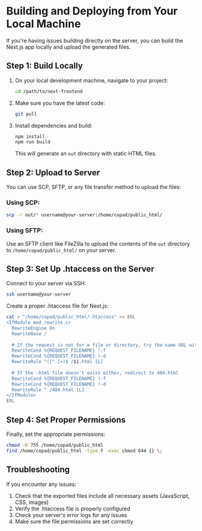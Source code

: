 # Building and Deploying from Your Local Machine

If you're having issues building directly on the server, you can build the Next.js app locally and upload the generated files.

## Step 1: Build Locally

1. On your local development machine, navigate to your project:
   ```bash
   cd /path/to/next-frontend
   ```

2. Make sure you have the latest code:
   ```bash
   git pull
   ```

3. Install dependencies and build:
   ```bash
   npm install
   npm run build
   ```

   This will generate an `out` directory with static HTML files.

## Step 2: Upload to Server

You can use SCP, SFTP, or any file transfer method to upload the files:

### Using SCP:
```bash
scp -r out/* username@your-server:/home/copad/public_html/
```

### Using SFTP:
Use an SFTP client like FileZilla to upload the contents of the `out` directory to `/home/copad/public_html/` on your server.

## Step 3: Set Up .htaccess on the Server

Connect to your server via SSH:
```bash
ssh username@your-server
```

Create a proper .htaccess file for Next.js:
```bash
cat > "/home/copad/public_html/.htaccess" << EOL
<IfModule mod_rewrite.c>
  RewriteEngine On
  RewriteBase /
  
  # If the request is not for a file or directory, try the same URL with .html
  RewriteCond %{REQUEST_FILENAME} !-f
  RewriteCond %{REQUEST_FILENAME} !-d
  RewriteRule ^([^.]+)$ /$1.html [L]
  
  # If the .html file doesn't exist either, redirect to 404.html
  RewriteCond %{REQUEST_FILENAME} !-f
  RewriteCond %{REQUEST_FILENAME} !-d
  RewriteRule ^ /404.html [L]
</IfModule>
EOL
```

## Step 4: Set Proper Permissions

Finally, set the appropriate permissions:
```bash
chmod -R 755 /home/copad/public_html
find /home/copad/public_html -type f -exec chmod 644 {} \;
```

## Troubleshooting

If you encounter any issues:

1. Check that the exported files include all necessary assets (JavaScript, CSS, images)
2. Verify the .htaccess file is properly configured
3. Check your server's error logs for any issues
4. Make sure the file permissions are set correctly